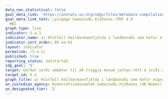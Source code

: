 ```yaml
---
data_non_statistical: false
goal_meta_link: 'https://unstats.un.org/sdgs/files/metadata-compilation/Metadata-Goal-5.pdf '
goal_meta_link_text: Lýsigögn Sameinuðu Þjóðanna (PDF 4.0
  MB)
graph_type: line
indicator: 5.a.1
indicator_name: a) Hlutfall heildarmannfjölda í landbúnaði sem hefur eignarhald á eða öruggan rétt til landbúnaðarlands, eftir kyni, og b) hlutfall kvenna meðal eigenda eða rétthafa til landbúnaðarlands, eftir tegund ábúðar.
indicator_sort_order: 05-aa-01
layout: indicator
permalink: /5-a-1/
published: true
reporting_status: notstarted
sdg_goal: '5'
target: Gerðar verði umbætur til að tryggja konum jafnan rétt á sviði efnahagsmála, eignarhalds á og yfirráða yfir landi og öðrum eignum, jafnan rétt á arfi og jafnt aðgengi að fjármálaþjónustu og náttúruauðlindum í samræmi við landslög.  
target_id: 5.a
graph_title: a) Hlutfall heildarmannfjölda í landbúnaði sem hefur eignarhald á eða öruggan rétt til landbúnaðarlands, eftir kyni, og b) hlutfall kvenna meðal eigenda eða rétthafa til landbúnaðarlands, eftir tegund ábúðar.
un_custodian_agency: Kvennréttindasamtök Sameinuðu Þjóðanna (UN Women), Tölfræðideild Sameinuðu Þjóðanna (UNSD) Matvæla- og landbúnaðarstofnun Sameinuðu Þjóðanna (FAO)
un_designated_tier: '2'
---
```

